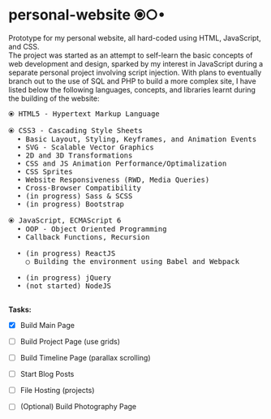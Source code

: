 # personal-website ⦿○•
Prototype for my personal website, all hard-coded using HTML, JavaScript, and CSS.\
The project was started as an attempt to self-learn the basic concepts of web development and design, sparked by my interest in JavaScript during a separate personal project involving script injection. With plans to eventually branch out to the use of SQL and PHP to build a more complex site, I have listed below the following languages, concepts, and libraries learnt during the building of the website:

<pre>
⦿ HTML5 - Hypertext Markup Language

⦿ CSS3 - Cascading Style Sheets
  • Basic Layout, Styling, Keyframes, and Animation Events
  • SVG - Scalable Vector Graphics
  • 2D and 3D Transformations
  • CSS and JS Animation Performance/Optimalization
  • CSS Sprites
  • Website Responsiveness (RWD, Media Queries)
  • Cross-Browser Compatibility
  • (in progress) Sass & SCSS
  • (in progress) Bootstrap
  
⦿ JavaScript, ECMAScript 6
  • OOP - Object Oriented Programming
  • Callback Functions, Recursion

  • (in progress) ReactJS
    ○ Building the environment using Babel and Webpack

  • (in progress) jQuery
  • (not started) NodeJS
  
</pre>
**Tasks:**
- [x] Build Main Page
- [ ] Build Project Page (use grids)
- [ ] Build Timeline Page (parallax scrolling)
- [ ] Start Blog Posts
- [ ] File Hosting (projects)
- [ ] \(Optional) Build Photography Page

